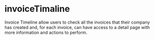 # invoiceTimaline
Invoice Timeline allow users to check all the invoices that their company has created and, for each invoice,  can have access to a detail page with more information and actions to perform.
